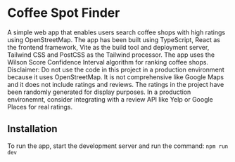 # Coffee Spot Finder
A simple web app that enables users search coffee shops with high ratings using OpenStreetMap.
The app has been built using TypeScript, React as the frontend framework, Vite as the build tool and deployment server, Tailwind CSS and PostCSS as the Tailwind processor.
The app uses the Wilson Score Confidence Interval algorithm for ranking coffee shops.
Disclaimer: Do not use the code in this project in a production environment because it uses OpenStreetMap. It is not comprehensive like Google Maps and it does not include ratings and reviews. The ratings in the project have been randomly generated for display purposes. In a production environemnt, consider integrating with a review API like Yelp or Google Places for real ratings.

## Installation
To run the app, start the development server and run the command:
`npm run dev`
